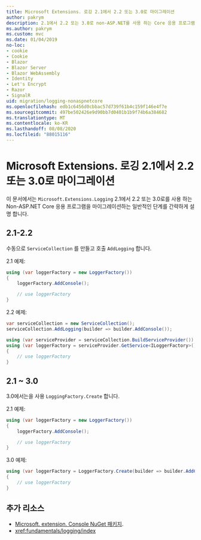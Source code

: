 ```yaml
---
title: Microsoft Extensions. 로깅 2.1에서 2.2 또는 3.0로 마이그레이션
author: pakrym
description: 2.1에서 2.2 또는 3.0로 non-ASP.NET를 사용 하는 Core 응용 프로그램을 마이그레이션하는 방법에 대해 알아봅니다.
ms.author: pakrym
ms.custom: mvc
ms.date: 01/04/2019
no-loc:
- cookie
- Cookie
- Blazor
- Blazor Server
- Blazor WebAssembly
- Identity
- Let's Encrypt
- Razor
- SignalR
uid: migration/logging-nonaspnetcore
ms.openlocfilehash: edb1c6456d0cbbac57d739f61b4c159f146e4f7e
ms.sourcegitcommit: 497be502426e9d90bb7d0401b1b9f74b6a384682
ms.translationtype: MT
ms.contentlocale: ko-KR
ms.lasthandoff: 08/08/2020
ms.locfileid: "88015116"
---
```

# <a name="migrate-from-microsoftextensionslogging-21-to-22-or-30"></a>Microsoft Extensions. 로깅 2.1에서 2.2 또는 3.0로 마이그레이션

이 문서에서는 `Microsoft.Extensions.Logging` 2.1에서 2.2 또는 3.0로를 사용 하는 Non-ASP.NET Core 응용 프로그램을 마이그레이션하는 일반적인 단계를 간략하게 설명 합니다.

## <a name="21-to-22"></a>2.1-2.2

수동으로 `ServiceCollection` 를 만들고 호출 `AddLogging` 합니다.

2.1 예제:

```csharp
using (var loggerFactory = new LoggerFactory())
{
    loggerFactory.AddConsole();

    // use loggerFactory
}
```

2.2 예제:

```csharp
var serviceCollection = new ServiceCollection();
serviceCollection.AddLogging(builder => builder.AddConsole());

using (var serviceProvider = serviceCollection.BuildServiceProvider())
using (var loggerFactory = serviceProvider.GetService<ILoggerFactory>())
{
    // use loggerFactory
}
```

## <a name="21-to-30"></a>2.1 ~ 3.0

3.0에서는을 사용 `LoggingFactory.Create` 합니다.

2.1 예제:

```csharp
using (var loggerFactory = new LoggerFactory())
{
    loggerFactory.AddConsole();

    // use loggerFactory
}
```

3.0 예제:

```csharp
using (var loggerFactory = LoggerFactory.Create(builder => builder.AddConsole()))
{
    // use loggerFactory
}
```

## <a name="additional-resources"></a>추가 리소스

* [Microsoft. extension. Console NuGet 패키지](https://www.nuget.org/packages/Microsoft.Extensions.Logging.Console/).
* <xref:fundamentals/logging/index>
